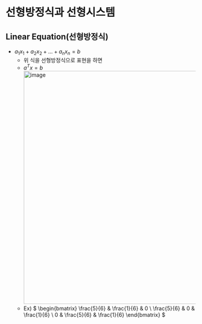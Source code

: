 # 선형방정식과 선형시스템

## Linear Equation(선형방정식)

- $a_{1}x_{1} + a_{2}x_{2} + ... + a_{n}x_{n} = b$
  - 위 식을 선형방정식으로 표현을 하면
  - $a^{T}x = b$ <br/>
    <img width="617" alt="image" src="https://github.com/y100861/Linear_Algebra/assets/107607076/9dc0cc78-c267-4191-8116-6d14d2fca999">
  - Ex) $ \begin{bmatrix}
        \frac{5}{6} & \frac{1}{6} & 0           \\
        \frac{5}{6} & 0           & \frac{1}{6} \\
        0           & \frac{5}{6} & \frac{1}{6}
        \end{bmatrix} $
